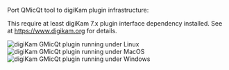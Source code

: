 Port QMicQt tool to digiKam plugin infrastructure:

This require at least digiKam 7.x plugin interface dependency installed. See at https://www.digikam.org for details.

![digiKam GMicQt plugin running under Linux](https://i.imgur.com/8iji6Bo.png)
![digiKam GMicQt plugin running under MacOS](https://i.imgur.com/1BHAMUb.png)
![digiKam GMicQt plugin running under Windows](https://i.imgur.com/b8svSTh.png)
